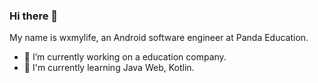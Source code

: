### Hi there 👋

My name is wxmylife, an Android software engineer at Panda Education.

- 🔭 I’m currently working on a education company.
- 🤔 I'm currently learning Java Web, Kotlin.
<!--
**wxmylife/wxmylife** is a ✨ _special_ ✨ repository because its `README.md` (this file) appears on your GitHub profile.



- 🔭 I’m currently working on ...
- 🌱 I’m currently learning ...
- 👯 I’m looking to collaborate on ...
- 🤔 I’m looking for help with ...
- 💬 Ask me about ...
- 📫 How to reach me: ...
- 😄 Pronouns: ...
- ⚡ Fun fact: ...
-->

